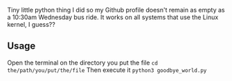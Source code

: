 Tiny little python thing I did so my Github profile doesn't remain as empty as a 10:30am Wednesday bus ride. It works on all systems that use the Linux kernel, I guess??

## Usage

Open the terminal on the directory you put the file
`cd the/path/you/put/the/file`
Then execute it
`python3 goodbye_world.py`
